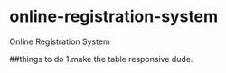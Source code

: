 # online-registration-system
Online Registration System

##things to do
1.make the table responsive dude.

